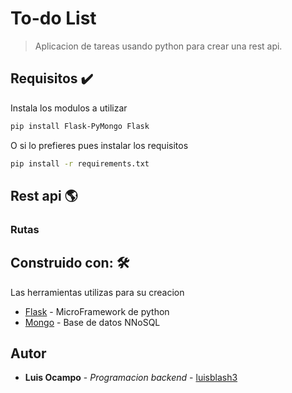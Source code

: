 # To-do List 

> Aplicacion de tareas usando python para crear una rest api.

## Requisitos ✔️
Instala los modulos a utilizar

```bash
pip install Flask-PyMongo Flask
```

O si lo prefieres pues instalar los requisitos

```bash
pip install -r requirements.txt
```

## Rest api 🌎
### Rutas


## Construido con: 🛠

Las herramientas utilizas para su creacion

* [Flask](https://flask.palletsprojects.com/en/1.1.x/) - MicroFramework de python
* [Mongo](https://www.mongodb.com/es) - Base de datos NNoSQL

## Autor
* **Luis Ocampo** - *Programacion backend* - [luisblash3](https://twitter.com/luisblash3)




